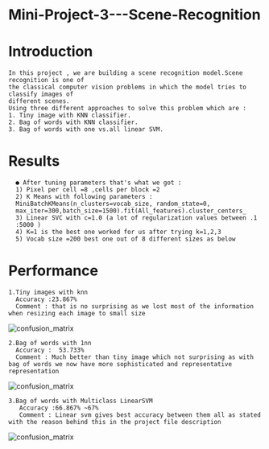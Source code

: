 # Mini-Project-3---Scene-Recognition
# Introduction
    In this project , we are building a scene recognition model.Scene recognition is one of
    the classical computer vision problems in which the model tries to classify images of
    different scenes.
    Using three different approaches to solve this problem which are :
    1. Tiny image with KNN classifier.
    2. Bag of words with KNN classifier.
    3. Bag of words with one vs.all linear SVM.
    
# Results

      ● After tuning parameters that's what we got :
      1) Pixel per cell =8 ,cells per block =2
      2) K Means with following parameters :
      MiniBatchKMeans(n_clusters=vocab_size, random_state=0,
      max_iter=300,batch_size=1500).fit(All_features).cluster_centers_
      3) Linear SVC with c=1.0 (a lot of regularization values between .1
      :5000 )
      4) K=1 is the best one worked for us after trying k=1,2,3
      5) Vocab size =200 best one out of 8 different sizes as below
      
# Performance  
    1.Tiny images with knn 
      Accuracy :23.867%
      Comment : that is no surprising as we lost most of the information when resizing each image to small size 
    
![confusion_matrix](https://user-images.githubusercontent.com/49596777/221071533-c8d8a974-88b3-4a86-929a-4cbf49d1fe37.png)

    2.Bag of words with 1nn
      Accuracy :  53.733%
      Comment : Much better than tiny image which not surprising as with bag of words we now have more sophisticated and representative representation 

![confusion_matrix](https://user-images.githubusercontent.com/49596777/221071879-b225c3a1-00c7-46b7-b800-0506dac8e2b9.png)


    3.Bag of words with Multiclass LinearSVM 
       Accuracy :66.867% ~67%
       Comment : Linear svm gives best accuracy between them all as stated with the reason behind this in the project file description 
       

![confusion_matrix](https://user-images.githubusercontent.com/49596777/221071790-8975cda4-a3c8-47e1-bcf6-74a36a3bf8f7.png)
